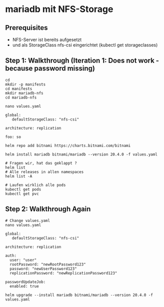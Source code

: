# mariadb mit NFS-Storage 

## Prerequisites 

  * NFS-Server ist bereits aufgesetzt
  * und als StorageClass nfs-csi eingerichtet (kubectl get storageclasses)

## Step 1: Walkthrough (Iteration 1: Does not work - because password missing) 

```
cd
mkdir -p manifests
cd manifests
mkdir mariadb-nfs
cd mariadb-nfs
```

```
nano values.yaml
```

```
global:
   defaultStorageClass: "nfs-csi"

architecture: replication 

foo: so
````

```
helm repo add bitnami https://charts.bitnami.com/bitnami
```

```
helm install mariadb bitnami/mariadb --version 20.4.0 -f values.yaml
```

```
# Fragen wir, hat das geklappt ?
helm list
# Alle releases in allen namespaces 
helm list -A
```

```
# Laufen wirklich alle pods 
kubectl get pods
kubectl get pvc 
```

## Step 2: Walkthrough Again 

```
# Change values.yaml
nano values.yaml
```

```
global:
   defaultStorageClass: "nfs-csi"

architecture: replication 

auth:
  user: "user"
  rootPassword: "newRootPassword123"
  password: "newUserPassword123"
  replicationPassword: "newReplicationPassword123"

passwordUpdateJob:
  enabled: true
````

```
helm upgrade --install mariadb bitnami/mariadb --version 20.4.0 -f values.yaml
```
